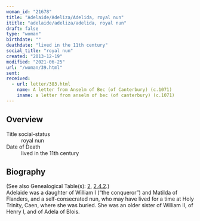 ```yaml
---
woman_id: "21678"
title: "Adelaide/Adeliza/Adelida, royal nun"
ititle: "adelaide/adeliza/adelida, royal nun"
draft: false
type: "woman"
birthdate: ""
deathdate: "lived in the 11th century"
social_title: "royal nun"
created: "2013-12-19"
modified: "2021-06-25"
url: "/woman/39.html"
sent:
received:
  - url: letter/383.html
    name: A letter from Anselm of Bec (of Canterbury) (c.1071)
    iname: a letter from anselm of bec (of canterbury) (c.1071)
---
```

<h2 class="mt-4">Overview</h2><dt>Title social-status</dt><dd>royal nun</dd><dt>Date of Death</dt><dd>lived in the 11th century</dd><h2 class="mt-4">Biography</h2>(See also Genealogical Table(s): <a href="https://epistolae.ctl.columbia.edu/content/genealogy-henry#n39">2</a>, <a href="https://epistolae.ctl.columbia.edu/content/genealogy-flanders#n39">2.4.2</a>.)<br>
Adelaide was a daughter of William I (“the conqueror”) and Matilda of Flanders, and a self-consecrated nun, who may have lived for a time at Holy Trinity, Caen, where she was buried.  She was an older sister of William II, of Henry I, and of Adela of Blois.